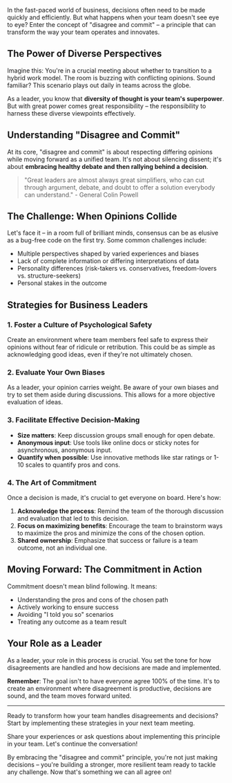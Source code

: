 In the fast-paced world of business, decisions often need to be made quickly and efficiently. But what happens when your team doesn't see eye to eye? Enter the concept of "disagree and commit" – a principle that can transform the way your team operates and innovates.

## The Power of Diverse Perspectives

Imagine this: You're in a crucial meeting about whether to transition to a hybrid work model. The room is buzzing with conflicting opinions. Sound familiar? This scenario plays out daily in teams across the globe.

As a leader, you know that **diversity of thought is your team's superpower**. But with great power comes great responsibility – the responsibility to harness these diverse viewpoints effectively.

## Understanding "Disagree and Commit"

At its core, "disagree and commit" is about respecting differing opinions while moving forward as a unified team. It's not about silencing dissent; it's about **embracing healthy debate and then rallying behind a decision**.

> "Great leaders are almost always great simplifiers, who can cut through argument, debate, and doubt to offer a solution everybody can understand." - General Colin Powell

## The Challenge: When Opinions Collide

Let's face it – in a room full of brilliant minds, consensus can be as elusive as a bug-free code on the first try. Some common challenges include:

- Multiple perspectives shaped by varied experiences and biases
- Lack of complete information or differing interpretations of data
- Personality differences (risk-takers vs. conservatives, freedom-lovers vs. structure-seekers)
- Personal stakes in the outcome

## Strategies for Business Leaders

### 1. Foster a Culture of Psychological Safety

Create an environment where team members feel safe to express their opinions without fear of ridicule or retribution. This could be as simple as acknowledging good ideas, even if they're not ultimately chosen.

### 2. Evaluate Your Own Biases

As a leader, your opinion carries weight. Be aware of your own biases and try to set them aside during discussions. This allows for a more objective evaluation of ideas.

### 3. Facilitate Effective Decision-Making

- **Size matters**: Keep discussion groups small enough for open debate.
- **Anonymous input**: Use tools like online docs or sticky notes for asynchronous, anonymous input.
- **Quantify when possible**: Use innovative methods like star ratings or 1-10 scales to quantify pros and cons.

### 4. The Art of Commitment

Once a decision is made, it's crucial to get everyone on board. Here's how:

1. **Acknowledge the process**: Remind the team of the thorough discussion and evaluation that led to this decision.
2. **Focus on maximizing benefits**: Encourage the team to brainstorm ways to maximize the pros and minimize the cons of the chosen option.
3. **Shared ownership**: Emphasize that success or failure is a team outcome, not an individual one.

## Moving Forward: The Commitment in Action

Commitment doesn't mean blind following. It means:

- Understanding the pros and cons of the chosen path
- Actively working to ensure success
- Avoiding "I told you so" scenarios
- Treating any outcome as a team result

## Your Role as a Leader

As a leader, your role in this process is crucial. You set the tone for how disagreements are handled and how decisions are made and implemented.

**Remember**: The goal isn't to have everyone agree 100% of the time. It's to create an environment where disagreement is productive, decisions are sound, and the team moves forward united.

---

Ready to transform how your team handles disagreements and decisions? Start by implementing these strategies in your next team meeting.

Share your experiences or ask questions about implementing this principle in your team. Let's continue the conversation!

By embracing the "disagree and commit" principle, you're not just making decisions – you're building a stronger, more resilient team ready to tackle any challenge. Now that's something we can all agree on!